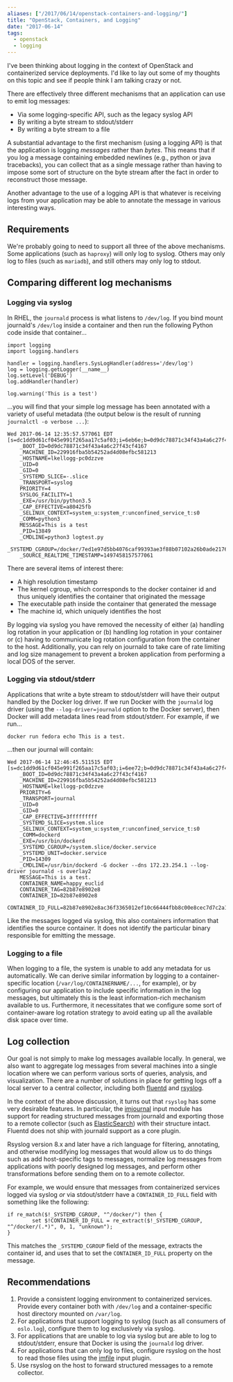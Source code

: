 ```yaml
---
aliases: ["/2017/06/14/openstack-containers-and-logging/"]
title: "OpenStack, Containers, and Logging"
date: "2017-06-14"
tags:
  - openstack
  - logging
---
```


I've been thinking about logging in the context of OpenStack and containerized service deployments.  I'd like to lay out some of my thoughts on this topic and see if people think I am talking crazy or not.

There are effectively three different mechanisms that an application can use to emit log messages:

- Via some logging-specific API, such as the legacy syslog API
- By writing a byte stream to stdout/stderr
- By writing a byte stream to a file

A substantial advantage to the first mechanism (using a logging API) is that the application is logging *messages* rather than *bytes*.  This means that if you log a message containing embedded newlines (e.g., python or java tracebacks), you can collect that as a single message rather than having to impose some sort of structure on the byte stream after the fact in order to reconstruct those message.

Another advantage to the use of a logging API is that whatever is receiving logs from your application may be able to annotate the message in various interesting ways.

## Requirements

We're probably going to need to support all three of the above mechanisms.  Some applications (such as `haproxy`) will only log to syslog.  Others may only log to files (such as `mariadb`), and still others may only log to stdout.

## Comparing different log mechanisms

### Logging via syslog

In RHEL, the `journald` process is what listens to `/dev/log`.  If you bind mount journald's `/dev/log` inside a container and then run the following Python code inside that container...

    import logging
    import logging.handlers

    handler = logging.handlers.SysLogHandler(address='/dev/log')
    log = logging.getLogger(__name__)
    log.setLevel('DEBUG')
    log.addHandler(handler)

    log.warning('This is a test')

...you will find that your simple log message has been annotated with
a variety of useful metadata (the output below is the result of
running `journalctl -o verbose ...`):

    Wed 2017-06-14 12:35:57.577061 EDT [s=dc1dd9d61cf045e991f265aa17c5af03;i=6eb6e;b=0d9dc78871c34f43a4a6c27f43cf4167;m=a171206ec6;t=551ee258c6492;x=4e3c71faa52ba9d8]
        _BOOT_ID=0d9dc78871c34f43a4a6c27f43cf4167
        _MACHINE_ID=229916fba5b54252ad4d08efbc581213
        _HOSTNAME=lkellogg-pc0dzzve
        _UID=0
        _GID=0
        _SYSTEMD_SLICE=-.slice
        _TRANSPORT=syslog
        PRIORITY=4
        SYSLOG_FACILITY=1
        _EXE=/usr/bin/python3.5
        _CAP_EFFECTIVE=a80425fb
        _SELINUX_CONTEXT=system_u:system_r:unconfined_service_t:s0
        _COMM=python3
        MESSAGE=This is a test
        _PID=13849
        _CMDLINE=python3 logtest.py
        _SYSTEMD_CGROUP=/docker/7ed1e97d5bb4076caf99393ae3f88b07102a26b0ade2176ed07890bee9a84d24
        _SOURCE_REALTIME_TIMESTAMP=1497458157577061

There are several items of interest there:

- A high resolution timestamp
- The kernel cgroup, which corresponds to the docker container id and thus uniquely identifies the container that originated the message
- The executable path inside the container that generated the message
- The machine id, which uniquely identifies the host

By logging via syslog you have removed the necessity of either (a) handling log rotation in your application or (b) handling log rotation in your container or (c) having to communicate log rotation configuration from the container to the host.  Additionally, you can rely on journald to take care of rate limiting and log size management to prevent a broken application from performing a local DOS of the server.

### Logging via stdout/stderr

Applications that write a byte stream to stdout/stderr will have their output handled by the Docker log driver.  If we run Docker with the `journald` log driver (using the `--log-driver=journald` option to the Docker server), then Docker will add metadata lines read from stdout/stderr.  For example, if we run...

    docker run fedora echo This is a test.

...then our journal will contain:

    Wed 2017-06-14 12:46:45.511515 EDT [s=dc1dd9d61cf045e991f265aa17c5af03;i=6ee72;b=0d9dc78871c34f43a4a6c27f43cf4167;m=a197bf222b;t=551ee4c2b17f7;x=e7c1a220c93ef3cf]
        _BOOT_ID=0d9dc78871c34f43a4a6c27f43cf4167
        _MACHINE_ID=229916fba5b54252ad4d08efbc581213
        _HOSTNAME=lkellogg-pc0dzzve
        PRIORITY=6
        _TRANSPORT=journal
        _UID=0
        _GID=0
        _CAP_EFFECTIVE=3fffffffff
        _SYSTEMD_SLICE=system.slice
        _SELINUX_CONTEXT=system_u:system_r:unconfined_service_t:s0
        _COMM=dockerd
        _EXE=/usr/bin/dockerd
        _SYSTEMD_CGROUP=/system.slice/docker.service
        _SYSTEMD_UNIT=docker.service
        _PID=14309
        _CMDLINE=/usr/bin/dockerd -G docker --dns 172.23.254.1 --log-driver journald -s overlay2
        MESSAGE=This is a test.
        CONTAINER_NAME=happy_euclid
        CONTAINER_TAG=82b87e8902e8
        CONTAINER_ID=82b87e8902e8
        CONTAINER_ID_FULL=82b87e8902e8ac36f3365012ef10c66444fbb8c00e8cec7d7c2a14c05b054127

Like the messages logged via syslog, this also containers information that identifies the source container.  It does not identify the particular binary responsible for emitting the message.

### Logging to a file

When logging to a file, the system is unable to add any metadata for us automatically.  We can derive similar information by logging to a container-specific location (`/var/log/CONTAINERNAME/...`, for example), or by configuring our application to include specific information in the log messages, but ultimately this is the least information-rich mechanism available to us.  Furthermore, it necessitates that we configure some sort of container-aware log rotation strategy to avoid eating up all the available disk space over time.

## Log collection

Our goal is not simply to make log messages available locally.  In
general, we also want to aggregate log messages from several machines
into a single location where we can perform various sorts of queries,
analysis, and visualization.  There are a number of solutions in place
for getting logs off a local server to a central collector, including both [fluentd][] and [rsyslog][].

[rsyslog]: http://www.rsyslog.com/
[fluentd]: http://www.fluentd.org/

In the context of the above discussion, it turns out that `rsyslog` has some very desirable features.  In particular, the [imjournal][] input module has support for reading structured messages from journald and exporting those to a remote collector (such as [ElasticSearch][]) with their structure intact.  Fluentd does not ship with journald support as a core plugin.

[ElasticSearch]: https://www.elastic.co/
[imjournal]: http://www.rsyslog.com/doc/v8-stable/configuration/modules/imjournal.html
[imfile]: http://www.rsyslog.com/doc/v8-stable/configuration/modules/imfile.html

Rsyslog version 8.x and later have a rich language for filtering, annotating, and otherwise modifying log messages that would allow us to do things such as add host-specific tags to messages, normalize log messages from applications with poorly designed log messages, and perform other transformations before sending them on to a remote collector.

For example, we would ensure that messages from containerized services logged via syslog *or* via stdout/stderr have a `CONTAINER_ID_FULL` field with something like the following:

    if re_match($!_SYSTEMD_CGROUP, "^/docker/") then {
            set $!CONTAINER_ID_FULL = re_extract($!_SYSTEMD_CGROUP, "^/docker/(.*)", 0, 1, "unknown");
    }

This matches the `_SYSTEMD_CGROUP` field of the message, extracts the container id, and uses that to set the `CONTAINER_ID_FULL` property on the message.

## Recommendations

1. Provide a consistent logging environment to containerized services.  Provide every container both with `/dev/log` and a container-specific host directory mounted on `/var/log`.
2. For applications that support logging to syslog (such as all consumers of `oslo.log`), configure them to log exclusively via syslog.
3.  For applications that are unable to log via syslog but are able to log to stdout/stderr, ensure that Docker is using the `journald` log driver.
4. For applications that can only log to files, configure rsyslog on the host to read those files using the [imfile][] input plugin.
5. Use rsyslog on the host to forward structured messages to a remote collector.

